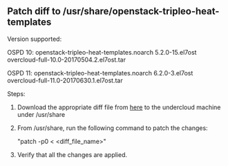 Patch diff to /usr/share/openstack-tripleo-heat-templates
----------------------------------------------------------

Version supported:   

OSPD 10:
openstack-tripleo-heat-templates.noarch 5.2.0-15.el7ost   
overcloud-full-10.0-20170504.2.el7ost.tar

OSPD 11:
openstack-tripleo-heat-templates.noarch 6.2.0-3.el7ost
overcloud-full-11.0-20170630.1.el7ost.tar

Steps:

1. Download the appropriate diff file from [here](https://github.com/nuagenetworks/nuage-ospdirector/blob/ML2-SRIOV/tripleo-heat-templates-diff/) to the undercloud machine under /usr/share

2. From /usr/share, run the following command to patch the changes:

   "patch -p0 < <diff_file_name>"

3. Verify that all the changes are applied.   
